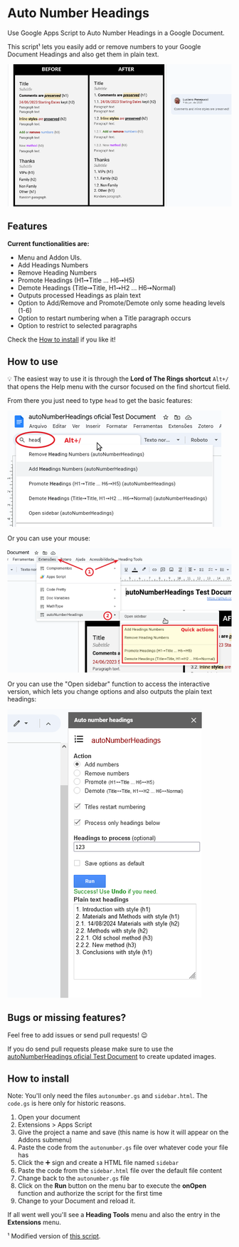 # Auto Number Headings

Use Google Apps Script to Auto Number Headings in a Google Document.

This script¹ lets you easily add or remove numbers to your Google Document Headings and also get them in plain text.

![before-after](2024-08-21-20-12-26.png)

## Features

**Current functionalities are:**

- Menu and Addon UIs.
- Add Headings Numbers
- Remove Heading Numbers
- Promote Headings (H1➙Title ... H6➙H5)
- Demote Headings (Title➙Title, H1➙H2 ... H6➙Normal)
- Outputs processed Headings as plain text
- Option to Add/Remove and Promote/Demote only some heading levels (1-6)
- Option to restart numbering when a Title paragraph occurs
- Option to restrict to selected paragraphs

Check the [How to install](#how-to-install) if you like it!

## How to use

💡 The easiest way to use it is through the **Lord of The Rings shortcut** `Alt+/` that opens the Help menu with the cursor focused on the find shortcut field.

From there you just need to type `head` to get the basic features:

![shortcut](2024-08-21-20-46-33.png)

Or you can use your mouse:

![menu](2024-08-21-20-28-02.png)

Or you can use the "Open sidebar" function to access the interactive version, which lets you change options and also outputs the plain text headings:

![addon](2024-08-14-19-11-00.png)

## Bugs or missing features?

Feel free to add issues or send pull requests! 😉

If you do send pull requests please make sure to use the [autoNumberHeadings
oficial Test Document](https://docs.google.com/document/d/1gS0ftbeXPRTv2kaY5V-LmCQy1rgAOJEzgsG-9HWmBBE/edit) to create updated images.

## How to install

Note: You'll only need the files `autonumber.gs` and `sidebar.html`. The `code.gs` is here only for historic reasons.

1. Open your document
2. Extensions > Apps Script
3. Give the project a name and save (this name is how it will appear on the Addons submenu)
4. Paste the code from the `autonumber.gs` file over whatever code your file has
5. Click the ➕ sign and create a HTML file named `sidebar`
6. Paste the code from the `sidebar.html` file over the default file content
7. Change back to the `autonumber.gs` file
8. Click on the **Run** button on the menu bar to execute the **onOpen** function and authorize the script for the first time
9. Change to your Document and reload it.

If all went well you'll see a **Heading Tools** menu and also the entry in the **Extensions** menu.

¹ Modified version of [this script](http://pro-web.at/archives/auto-numbering-your-google-docs-headings).
